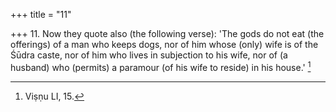 +++
title = "11"

+++
11. Now they quote also (the following verse): 'The gods do not eat (the offerings) of a man who keeps dogs, nor of him whose (only) wife is of the Śūdra caste, nor of him who lives in subjection to his wife, nor of (a husband) who (permits) a paramour (of his wife to reside) in his house.' [^8] 


[^8]:  Viṣṇu LI, 15.
